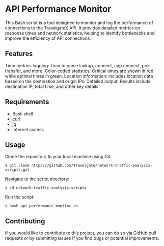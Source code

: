 # API Performance Monitor
This Bash script is a tool designed to monitor and log the performance of connections to the TravelgateX API. It provides detailed metrics on response times and network statistics, helping to identify bottlenecks and improve the efficiency of API connections.

## Features
Time metrics logging: Time to name lookup, connect, app connect, pre-transfer, and more.
Color-coded statistics: Critical times are shown in red, while optimal times in green.
Location information: Includes location data based on the destination and origin IPs.
Detailed output: Results include destination IP, total time, and other key details.

## Requirements
* Bash shell
* curl
* jq
* Internet access

## Usage
Clone the repository to your local machine using Git:

```$ git clone https://github.com/Travelgate/network-traffic-analysis-scripts.git```

Navigate to the script directory:

```$ cd network-traffic-analysis-scripts```

Run the script:

```$ bash api_performance_monitor.sh```

## Contributing
If you would like to contribute to this project, you can do so via GitHub pull requests or by submitting issues if you find bugs or potential improvements.
